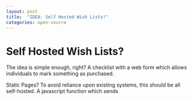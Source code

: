 ```yaml
---
layout: post
title:  "IDEA: Self Hosted Wish Lists!"
categories: open-source
---
```


# Self Hosted Wish Lists?

The idea is simple enough, right? A checklist with a web form which allows individuals to mark something as purchased.

Static Pages? To avoid reliance upon existing systems, this should be all self-hosted. A javascript function which sends
